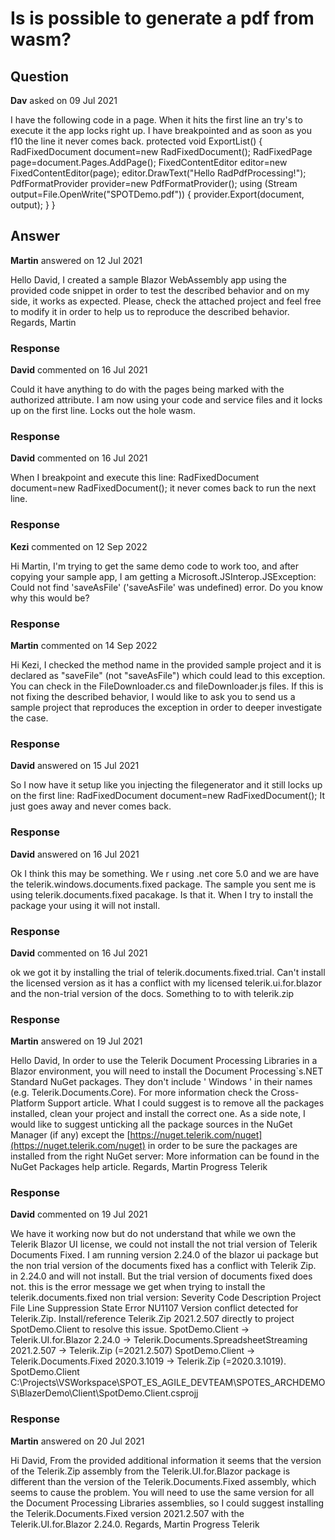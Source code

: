 # Is is possible to generate a pdf from wasm?

## Question

**Dav** asked on 09 Jul 2021

I have the following code in a page. When it hits the first line an try's to execute it the app locks right up. I have breakpointed and as soon as you f10 the line it never comes back. protected void ExportList() { RadFixedDocument document=new RadFixedDocument(); RadFixedPage page=document.Pages.AddPage(); FixedContentEditor editor=new FixedContentEditor(page); editor.DrawText("Hello RadPdfProcessing!"); PdfFormatProvider provider=new PdfFormatProvider(); using (Stream output=File.OpenWrite("SPOTDemo.pdf")) { provider.Export(document, output); } }

## Answer

**Martin** answered on 12 Jul 2021

Hello David, I created a sample Blazor WebAssembly app using the provided code snippet in order to test the described behavior and on my side, it works as expected. Please, check the attached project and feel free to modify it in order to help us to reproduce the described behavior. Regards, Martin

### Response

**David** commented on 16 Jul 2021

Could it have anything to do with the pages being marked with the authorized attribute. I am now using your code and service files and it locks up on the first line. Locks out the hole wasm.

### Response

**David** commented on 16 Jul 2021

When I breakpoint and execute this line: RadFixedDocument document=new RadFixedDocument(); it never comes back to run the next line.

### Response

**Kezi** commented on 12 Sep 2022

Hi Martin, I'm trying to get the same demo code to work too, and after copying your sample app, I am getting a Microsoft.JSInterop.JSException: Could not find 'saveAsFile' ('saveAsFile' was undefined) error. Do you know why this would be?

### Response

**Martin** commented on 14 Sep 2022

Hi Kezi, I checked the method name in the provided sample project and it is declared as "saveFile" (not "saveAsFile") which could lead to this exception. You can check in the FileDownloader.cs and fileDownloader.js files. If this is not fixing the described behavior, I would like to ask you to send us a sample project that reproduces the exception in order to deeper investigate the case.

### Response

**David** answered on 15 Jul 2021

So I now have it setup like you injecting the filegenerator and it still locks up on the first line: RadFixedDocument document=new RadFixedDocument(); It just goes away and never comes back.

### Response

**David** answered on 16 Jul 2021

Ok I think this may be something. We r using .net core 5.0 and we are have the telerik.windows.documents.fixed package. The sample you sent me is using telerik.documents.fixed pacakage. Is that it. When I try to install the package your using it will not install.

### Response

**David** commented on 16 Jul 2021

ok we got it by installing the trial of telerik.documents.fixed.trial. Can't install the licensed version as it has a conflict with my licensed telerik.ui.for.blazor and the non-trial version of the docs. Something to to with telerik.zip

### Response

**Martin** answered on 19 Jul 2021

Hello David, In order to use the Telerik Document Processing Libraries in a Blazor environment, you will need to install the Document Processing`s.NET Standard NuGet packages. They don't include ' Windows ' in their names (e.g. Telerik.Documents.Core). For more information check the Cross-Platform Support article. What I could suggest is to remove all the packages installed, clean your project and install the correct one. As a side note, I would like to suggest unticking all the package sources in the NuGet Manager (if any) except the [https://nuget.telerik.com/nuget](https://nuget.telerik.com/nuget) in order to be sure the packages are installed from the right NuGet server: More information can be found in the NuGet Packages help article. Regards, Martin Progress Telerik

### Response

**David** commented on 19 Jul 2021

We have it working now but do not understand that while we own the Telerik Blazor UI license, we could not install the not trial version of Telerik Documents Fixed. I am running version 2.24.0 of the blazor ui package but the non trial version of the documents fixed has a conflict with Telerik Zip. in 2.24.0 and will not install. But the trial version of documents fixed does not. this is the error message we get when trying to install the telerik.documents.fixed non trial version: Severity Code Description Project File Line Suppression State Error NU1107 Version conflict detected for Telerik.Zip. Install/reference Telerik.Zip 2021.2.507 directly to project SpotDemo.Client to resolve this issue. SpotDemo.Client -> Telerik.UI.for.Blazor 2.24.0 -> Telerik.Documents.SpreadsheetStreaming 2021.2.507 -> Telerik.Zip (=2021.2.507) SpotDemo.Client -> Telerik.Documents.Fixed 2020.3.1019 -> Telerik.Zip (=2020.3.1019). SpotDemo.Client C:\Projects\VSWorkspace\SPOT_ES_AGILE_DEVTEAM\SPOTES_ARCHDEMOS\BlazerDemo\Client\SpotDemo.Client.csprojj

### Response

**Martin** answered on 20 Jul 2021

Hi David, From the provided additional information it seems that the version of the Telerik.Zip assembly from the Telerik.UI.for.Blazor package is different than the version of the Telerik.Documents.Fixed assembly, which seems to cause the problem. You will need to use the same version for all the Document Processing Libraries assemblies, so I could suggest installing the Telerik.Documents.Fixed version 2021.2.507 with the Telerik.UI.for.Blazor 2.24.0. Regards, Martin Progress Telerik
